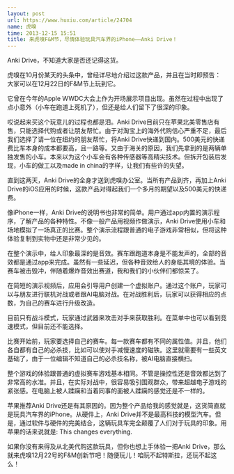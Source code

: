```yaml
---
layout: post
url: https://www.huxiu.com/article/24704
name: 虎嗅
time: 2013-12-15 15:51
title: 来虎嗅F&M节，尽情体验玩具汽车界的iPhone——Anki Drive！
---
```

Anki Drive，不知道大家是否还记得这货。

虎嗅在10月份某天的头条中，曾经详尽地介绍过这款产品，并且在当时即预告：大家可以在12月22日的F&M节上玩到它。

它曾在今年的Apple WWDC大会上作为开场展示项目出现。虽然在过程中出现了点小意外（小车在跑道上死机了），但还是给人们留下了很深的印象。

哎说起来买这个玩意儿的过程也都是泪。Anki Drive目前只在苹果北美零售店有售，只能选择代购或者让朋友帮忙。由于对淘宝上的海外代购信心严重不足，最后我们选择了请一位在纽约的朋友帮忙，将Anki Drive快递到国内。500美元的快递费比车本身的成本都要高，且一路等。又由于海关的原因，我们先拿到的是两辆单独发售的小车。本来以为这个小车会有各种传感器等高精尖技术。但拆开包装后发现，小车的做工以及made in china的字样，让我们有些许的失望。

直到这两天，Anki Drive的全身才送到虎嗅办公室。当所有产品到齐，再加上Anki Drive的iOS应用的时候，这款产品对得起我们一个多月的期望以及500美元的快递费。

像iPhone一样，Anki Drive的说明书也非常的简单。用户通过app内置的演示程序，了解产品的各种特性。不像一般产品用视频作做演示，Anki Drive使用小车和场地模拟了一场真正的比赛。整个演示流程跟普通的电子游戏非常相似，但将这种体验复制到实物中还是非常少见的。

在整个演示中，给人印象最深的是音效。赛车跟跑道本身是不能发声的，全部的音效都是通过app来完成。虽然有一些延迟，但各种音效给人的身临其境的体验。当赛车被击毁冲，伴随着爆炸音效出赛道，我和我们的小伙伴们都惊呆了。

在简短的演示视频后，应用会引导用户创建一个虚拟账户。通过这个账户，玩家可以与朋友进行联机对战或者跟AI电脑对战。在对战胜利后，玩家可以获得相应的点数，为自己的赛车进行升级改造。

目前只有战斗模式，玩家通过武器来攻击对手来获取胜利。在菜单中也可以看到竞速模式，但目前还不能选择。

比赛开始前，玩家要选择自己的赛车。每一款赛车都有不同的属性值。并且，他们各自都有自己的必杀技，比如可以使对手减慢速度的磁铁。这里就需要有一些英文基础了，由于一位编辑不知道自己的必杀技名称，被AI电脑直接横扫。

整个游戏的体验跟普通的虚拟赛车游戏基本相同。不管是操控性还是音效都达到了非常高的水准。并且，在实际对战中，很容易吸引围观群众，带来超越电子游戏的紧张感。在电脑上被人蹂躏和当着同事的面被人蹂躏的感觉还是不一样的。

苹果推荐Anki Drive还是有其原因的。因为整个产品给我的感觉就是，这货简直就是玩具汽车界的iPhone。从硬件上，Anki Drive并不是最高科技的模型汽车。但是，通过软件与硬件的完美结合，这辆玩具车完全颠覆了人们对于玩具的印象。用苹果的话来说就是: This changes everything.

如果你没有来得及从北美代购这款玩具，但你也想上手体验一把Anki Drive，那么就来虎嗅12月22号的F&M创新节吧！随便玩儿！咱玩不起特斯拉，还玩不起这么！

